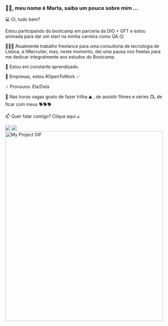 
 
### 👋🏻, meu nome é Marta, saiba um pouco sobre mim ...

💻 Oi, tudo bem? 

   Estou participando do bootcamp em parceria da DIO + GFT e estou animada para dar um start na minha carreira como QA.😉
   
👩🏼‍💻 Atualmente trabalho freelance para uma consultoria de tecnologia de Lisboa, a ItRecruiter, mas, neste momento,  dei uma pausa nos freelas para me dedicar integralmente aos estudos do Bootcamp. 
 
🌱 Estou em constante aprendizado.

🏢 Empresas, estou #OpenToWork ✅ 

 ♀️ Pronouns: Ela/Dela
 
📌 Nas horas vagas gosto de fazer trilha ⛰ , de assistir filmes e séries 📺, de ficar com meus 🐕🐕🐕
 
📫 Quer falar comigo? Clique aqui ↙



  
 <div>
  <a align="center" href="https://www.linkedin.com/in/martagraciliano" target="_blank"><img src="https://img.shields.io/badge/-LinkedIn-%230077B5?style=for-the-badge&logo=linkedin&logoColor=white" target="_blank"></a>
<a  align="center" href="https://api.whatsapp.com/send?phone=5521986101800"  target="_blank"><img src="https://img.shields.io/badge/WhatsApp-25D366?style=for-the-badge&logo=whatsapp&logoColor=white" target="_blank"></a>
 
 <img src="./myScreen.gif" alt="My Project GIF" width="500" height="600">
</div>
  
  

 
